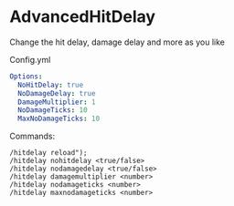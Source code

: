 # AdvancedHitDelay
Change the hit delay, damage delay and more as you like

Config.yml
```yml
Options:
  NoHitDelay: true
  NoDamageDelay: true
  DamageMultiplier: 1
  NoDamageTicks: 10
  MaxNoDamageTicks: 10
```

Commands:
```
/hitdelay reload");
/hitdelay nohitdelay <true/false>
/hitdelay nodamagedelay <true/false>
/hitdelay damagemultiplier <number>
/hitdelay nodamageticks <number>
/hitdelay maxnodamageticks <number>
```

